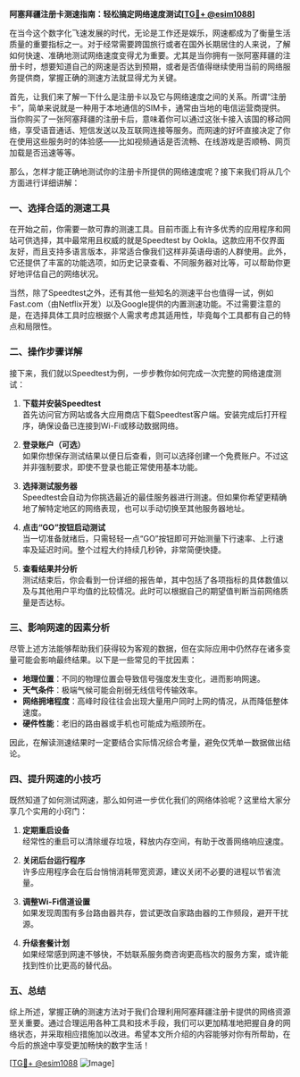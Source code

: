 **阿塞拜疆注册卡测速指南：轻松搞定网络速度测试[[TG💪+ @esim1088](https://t.me/s/esim1088)]**

在当今这个数字化飞速发展的时代，无论是工作还是娱乐，网速都成为了衡量生活质量的重要指标之一。对于经常需要跨国旅行或者在国外长期居住的人来说，了解如何快速、准确地测试网络速度变得尤为重要。尤其是当你拥有一张阿塞拜疆的注册卡时，想要知道自己的网速是否达到预期，或者是否值得继续使用当前的网络服务提供商，掌握正确的测速方法就显得尤为关键。

首先，让我们来了解一下什么是注册卡以及它与网络速度之间的关系。所谓“注册卡”，简单来说就是一种用于本地通信的SIM卡，通常由当地的电信运营商提供。当你购买了一张阿塞拜疆的注册卡后，意味着你可以通过这张卡接入该国的移动网络，享受语音通话、短信发送以及互联网连接等服务。而网速的好坏直接决定了你在使用这些服务时的体验感——比如视频通话是否流畅、在线游戏是否顺畅、网页加载是否迅速等等。

那么，怎样才能正确地测试你的注册卡所提供的网络速度呢？接下来我们将从几个方面进行详细讲解：

### 一、选择合适的测速工具

在开始之前，你需要一款可靠的测速工具。目前市面上有许多优秀的应用程序和网站可供选择，其中最常用且权威的就是Speedtest by Ookla。这款应用不仅界面友好，而且支持多语言版本，非常适合像我们这样非英语母语的人群使用。此外，它还提供了丰富的功能选项，如历史记录查看、不同服务器对比等，可以帮助你更好地评估自己的网络状况。

当然，除了Speedtest之外，还有其他一些知名的测速平台也值得一试，例如Fast.com（由Netflix开发）以及Google提供的内置测速功能。不过需要注意的是，在选择具体工具时应根据个人需求考虑其适用性，毕竟每个工具都有自己的特点和局限性。

### 二、操作步骤详解

接下来，我们就以Speedtest为例，一步步教你如何完成一次完整的网络速度测试：

1. **下载并安装Speedtest**  
   首先访问官方网站或各大应用商店下载Speedtest客户端。安装完成后打开程序，确保设备已连接到Wi-Fi或移动数据网络。

2. **登录账户（可选）**  
   如果你想保存测试结果以便日后查看，则可以选择创建一个免费账户。不过这并非强制要求，即使不登录也能正常使用基本功能。

3. **选择测试服务器**  
   Speedtest会自动为你挑选最近的最佳服务器进行测速。但如果你希望更精确地了解特定地区的网络表现，也可以手动切换至其他服务器地址。

4. **点击“GO”按钮启动测试**  
   当一切准备就绪后，只需轻轻一点“GO”按钮即可开始测量下行速率、上行速率及延迟时间。整个过程大约持续几秒钟，非常简便快捷。

5. **查看结果并分析**  
   测试结束后，你会看到一份详细的报告单，其中包括了各项指标的具体数值以及与其他用户平均值的比较情况。此时可以根据自己的期望值判断当前网络质量是否达标。

### 三、影响网速的因素分析

尽管上述方法能够帮助我们获得较为客观的数据，但在实际应用中仍然存在诸多变量可能会影响最终结果。以下是一些常见的干扰因素：

- **地理位置**：不同的物理位置会导致信号强度发生变化，进而影响网速。
- **天气条件**：极端气候可能会削弱无线信号传输效率。
- **网络拥堵程度**：高峰时段往往会出现大量用户同时上网的情况，从而降低整体速度。
- **硬件性能**：老旧的路由器或手机也可能成为瓶颈所在。

因此，在解读测速结果时一定要结合实际情况综合考量，避免仅凭单一数据做出结论。

### 四、提升网速的小技巧

既然知道了如何测试网速，那么如何进一步优化我们的网络体验呢？这里给大家分享几个实用的小窍门：

1. **定期重启设备**  
   经常性的重启可以清除缓存垃圾，释放内存空间，有助于改善网络响应速度。

2. **关闭后台运行程序**  
   许多应用程序会在后台悄悄消耗带宽资源，建议关闭不必要的进程以节省流量。

3. **调整Wi-Fi信道设置**  
   如果发现周围有多台路由器共存，尝试更改自家路由器的工作频段，避开干扰源。

4. **升级套餐计划**  
   如果经常感到网速不够快，不妨联系服务商咨询更高档次的服务方案，或许能找到性价比更高的替代品。

### 五、总结

综上所述，掌握正确的测速方法对于我们合理利用阿塞拜疆注册卡提供的网络资源至关重要。通过合理运用各种工具和技术手段，我们可以更加精准地把握自身的网络状态，并采取相应措施加以改进。希望本文所介绍的内容能够对你有所帮助，在今后的旅途中享受更加畅快的数字生活！

[[TG💪+ @esim1088](https://t.me/s/esim1088) ![Image](https://i.postimg.cc/4NQfJmqS/Snipaste-2025-05-13-00-14-12.png)]